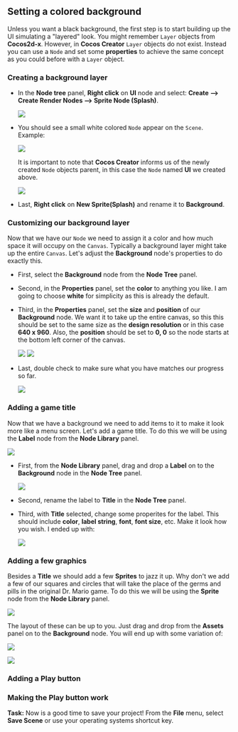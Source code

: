 ## Setting a colored background
Unless you want a black background, the first step is to start building up the UI simulating a "layered" look. You might remember `Layer` objects from __Cocos2d-x__. However, in __Cocos Creator__ `Layer` objects do not exist. Instead you can use a `Node` and set some __properties__ to achieve the same concept as you could before with a `Layer` object.

### Creating a background layer
*  In the  __Node tree__ panel, __Right click__ on __UI__ node and select: __Create --> Create Render Nodes --> Sprite Node (Splash)__.

    ![](img/create_background_layer_node.png)

* You should see a small white colored `Node` appear on the `Scene`. Example:

    ![](img/create_background_layer_node_2.png)

  It is important to note that __Cocos Creator__ informs us of the  newly created `Node` objects parent, in this case the `Node` named __UI__ we created above.

    ![](img/create_background_layer_node_3.png)

* Last, __Right click__ on __New Sprite(Splash)__ and rename it to __Background__.

### Customizing our background layer
Now that we have our `Node` we need to assign it a color and how much space it will occupy on the `Canvas`. Typically a background layer might take up the entire `Canvas`. Let's adjust the __Background__ node's properties to do exactly this.

* First, select the __Background__ node from the __Node Tree__ panel.

* Second, in the __Properties__ panel, set the __color__ to anything you like. I am going to choose __white__ for simplicity as this is already the default.

* Third, in the __Properties__ panel, set the __size__ and __position__ of our __Background__ node. We want it to take up the entire canvas, so this this should be set to the same size as the __design resolution__ or in this case __640 x 960__. Also, the __position__ should be set to __0, 0__ so the node starts at the bottom left corner of the canvas.

    ![](img/size.png)  ![](img/position.png)

* Last, double check to make sure what you have matches our progress so far.

    ![](img/background_finished.png)

### Adding a game title
Now that we have a background we need to add items to it to make it look more like a menu screen. Let's add a game title. To do this we will be using the __Label__ node from the __Node Library__ panel.

  ![](img/node_library_label.png)

* First, from the __Node Library__ panel, drag and drop a __Label__  on to the __Background__ node in the __Node Tree__ panel.

    ![](img/background_label_hierarchy.png)

* Second, rename the label to __Title__ in the __Node Tree__ panel.

* Third, with __Title__ selected, change some properites for the label. This should include __color__, __label string__, __font__, __font size__, etc. Make it look how you wish. I ended up with:

    ![](img/background_title.png)

### Adding a few graphics
Besides a __Title__ we should add a few __Sprites__ to jazz it up. Why don't we add a few of our squares and circles that will take the place of the germs and pills in the original Dr. Mario game. To do this we will be using the __Sprite__ node from the __Node Library__ panel.

  ![](img/node_library_sprite.png)

The layout of these can be up to you. Just drag and drop from the __Assets__ panel on to the __Background__ node. You will end up with some variation of:

  ![](img/node_tree_sprites.png)

  ![](img/background_sprites.png)

### Adding a Play button



### Making the Play button work





__Task:__ Now is a good time to save your project! From the __File__ menu, select __Save Scene__ or use your operating systems shortcut key.
